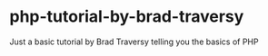 # php-tutorial-by-brad-traversy
Just a basic tutorial by Brad Traversy telling you the basics of PHP
